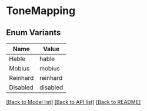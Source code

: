 # ToneMapping

## Enum Variants

| Name | Value |
|---- | -----|
| Hable | hable |
| Mobius | mobius |
| Reinhard | reinhard |
| Disabled | disabled |


[[Back to Model list]](../README.md#documentation-for-models) [[Back to API list]](../README.md#documentation-for-api-endpoints) [[Back to README]](../README.md)


